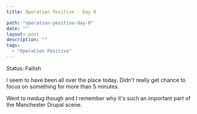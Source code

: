 ```yaml
---
title: Operation Positive - Day 8

path: "operation-positive-day-8"
date: ""
layout: post
description: ""
tags:
  - "Operation Positive"
---
```

Status: Failish

I seem to have been all over the place today. Didn't really get chance to focus on something for more than 5 minutes.

Went to nwdug though and I remember why it's such an important part of the Manchester Drupal scene.
